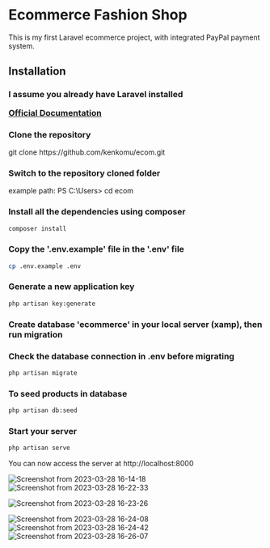# Ecommerce Fashion Shop

<p>This is my first Laravel ecommerce project, with integrated PayPal payment system.</p>

## Installation

### I assume you already have Laravel installed <p>[Official Documentation](https://laravel.com/docs/8.x/installation#installation)</p>


### Clone the repository 

   <p> git clone https://github.com/kenkomu/ecom.git </p>

   ### Switch to the repository cloned folder

   <p> example path:  PS C:\Users> cd ecom  </p>

### Install all the dependencies using composer


   ``` bash
   composer install
   ```

### Copy the '.env.example' file in the '.env' file
    
   ```bash
   cp .env.example .env
   ```

### Generate a new application key
    
   ```bash
   php artisan key:generate
   ```

### Create database 'ecommerce' in your local server (xamp), then run migration
### Check the database connection in .env before migrating

   ```bash
   php artisan migrate
``` 

### To seed products in database

   ```bash
   php artisan db:seed
```

### Start your server

   ```bash
   php artisan serve
   ```

<p> You can now access the server at http://localhost:8000</p>


![Screenshot from 2023-03-28 16-14-18](https://user-images.githubusercontent.com/95502725/228250249-2045a0c4-3061-46df-8f81-47ce1acefd02.png)
    ![Screenshot from 2023-03-28 16-22-33](https://user-images.githubusercontent.com/95502725/228250670-959af9ca-492f-4e58-b34c-370b75eb4334.png)

![Screenshot from 2023-03-28 16-23-26](https://user-images.githubusercontent.com/95502725/228250904-a8a9a9c1-3979-4bf0-ad3b-6536216f1c9e.png)

![Screenshot from 2023-03-28 16-24-08](https://user-images.githubusercontent.com/95502725/228251088-9f506420-e609-4d85-b0a2-1b07a8a3e970.png)
![Screenshot from 2023-03-28 16-24-42](https://user-images.githubusercontent.com/95502725/228251253-fbd328fd-e382-4f39-b9f2-a95946810764.png)
![Screenshot from 2023-03-28 16-26-07](https://user-images.githubusercontent.com/95502725/228251820-ec6bc71d-b5cd-41e6-8aa8-85ff6a70b120.png)
